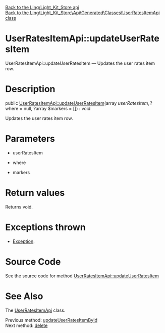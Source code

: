 [Back to the Ling/Light_Kit_Store api](https://github.com/lingtalfi/Light_Kit_Store/blob/master/doc/api/Ling/Light_Kit_Store.md)<br>
[Back to the Ling\Light_Kit_Store\Api\Generated\Classes\UserRatesItemApi class](https://github.com/lingtalfi/Light_Kit_Store/blob/master/doc/api/Ling/Light_Kit_Store/Api/Generated/Classes/UserRatesItemApi.md)


UserRatesItemApi::updateUserRatesItem
================



UserRatesItemApi::updateUserRatesItem — Updates the user rates item row.




Description
================


public [UserRatesItemApi::updateUserRatesItem](https://github.com/lingtalfi/Light_Kit_Store/blob/master/doc/api/Ling/Light_Kit_Store/Api/Generated/Classes/UserRatesItemApi/updateUserRatesItem.md)(array $userRatesItem, ?$where = null, ?array $markers = []) : void




Updates the user rates item row.




Parameters
================


- userRatesItem

    

- where

    

- markers

    


Return values
================

Returns void.


Exceptions thrown
================

- [Exception](http://php.net/manual/en/class.exception.php).&nbsp;







Source Code
===========
See the source code for method [UserRatesItemApi::updateUserRatesItem](https://github.com/lingtalfi/Light_Kit_Store/blob/master/Api/Generated/Classes/UserRatesItemApi.php#L340-L343)


See Also
================

The [UserRatesItemApi](https://github.com/lingtalfi/Light_Kit_Store/blob/master/doc/api/Ling/Light_Kit_Store/Api/Generated/Classes/UserRatesItemApi.md) class.

Previous method: [updateUserRatesItemById](https://github.com/lingtalfi/Light_Kit_Store/blob/master/doc/api/Ling/Light_Kit_Store/Api/Generated/Classes/UserRatesItemApi/updateUserRatesItemById.md)<br>Next method: [delete](https://github.com/lingtalfi/Light_Kit_Store/blob/master/doc/api/Ling/Light_Kit_Store/Api/Generated/Classes/UserRatesItemApi/delete.md)<br>

